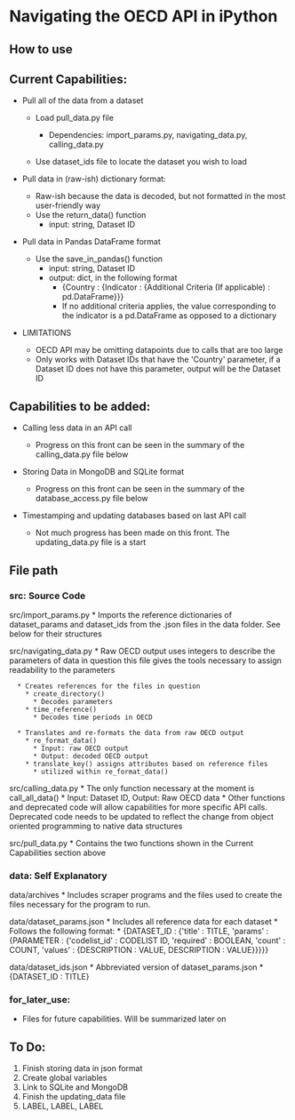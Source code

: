# Navigating the OECD API in iPython

## How to use

## Current Capabilities:
  * Pull all of the data from a dataset
    * Load pull_data.py file
      * Dependencies: import_params.py, navigating_data.py, calling_data.py

    * Use dataset_ids file to locate the dataset you wish to load

  * Pull data in (raw-ish) dictionary format:
      * Raw-ish because the data is decoded, but not formatted in the most
        user-friendly way
      * Use the return_data() function
        * input: string, Dataset ID

  * Pull data in Pandas DataFrame format
    * Use the save_in_pandas() function
      * input: string, Dataset ID
      * output: dict, in the following format
        * {Country : {Indicator : {Additional Criteria (If applicable) : pd.DataFrame}}}
        * If no additional criteria applies, the value corresponding to the indicator is a pd.DataFrame as opposed to a dictionary

  * LIMITATIONS
    * OECD API may be omitting datapoints due to calls that are too large
    * Only works with Dataset IDs that have the 'Country' parameter, if a
      Dataset ID does not have this parameter, output will be the Dataset ID

## Capabilities to be added:

  * Calling less data in an API call
    * Progress on this front can be seen in the summary of the calling_data.py file below

  * Storing Data in MongoDB and SQLite format
    * Progress on this front can be seen in the summary of the database_access.py file below

  * Timestamping and updating databases based on last API call
    * Not much progress has been made on this front. The updating_data.py file is a start

## File path 

### src: Source Code

  src/import_params.py
    * Imports the reference dictionaries of dataset_params and dataset_ids
      from the .json files in the data folder. See below for their structures

  src/navigating_data.py
    * Raw OECD output uses integers to describe the parameters of data in question
      this file gives the tools necessary to assign readability to the parameters

      * Creates references for the files in question
        * create_directory()
          * Decodes parameters
        * time_reference()
          * Decodes time periods in OECD

      * Translates and re-formats the data from raw OECD output
        * re_format_data()
          * Input: raw OECD output
          * Output: decoded OECD output
        * translate_key() assigns attributes based on reference files
          * utilized within re_format_data()

  src/calling_data.py
    * The only function necessary at the moment is call_all_data()
      * Input: Dataset ID, Output: Raw OECD data
    * Other functions and deprecated code will allow capabilities for more
      specific API calls. Deprecated code needs to be updated to reflect the
      change from object oriented programming to native data structures

  src/pull_data.py
    * Contains the two functions shown in the Current Capabilities section above

### data: Self Explanatory

  data/archives
    * Includes scraper programs and the files used to create the files necessary for
      the program to run.

  data/dataset_params.json
    * Includes all reference data for each dataset
    * Follows the following format:
        * {DATASET_ID : {'title' : TITLE,
                         'params' : {PARAMETER : {'codelist_id' : CODELIST ID,
                                                  'required' : BOOLEAN,
                                                  'count' : COUNT,
                                                  'values' : {DESCRIPTION : VALUE,
                                                              DESCRIPTION : VALUE}}}}}

  data/dataset_ids.json
    * Abbreviated version of dataset_params.json
    * {DATASET_ID : TITLE}

### for_later_use:
  * Files for future capabilities. Will be summarized later on

## To Do: 

1.  Finish storing data in json format
2.  Create global variables
3.  Link to SQLite and MongoDB
4.  Finish the updating_data file
6.  LABEL, LABEL, LABEL
